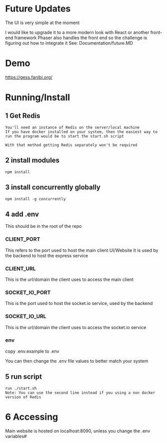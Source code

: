 
# Future Updates
The UI is very simple at the moment

I would like to upgrade it to a more modern look with React or another front-end framework
Phaser also handles the front end so the challenge is figuring out how to integrate it
See: Documentation/future.MD

# Demo
https://gess.fanibi.org/

# Running/Install

## 1 Get Redis
```
You'll need an instance of Redis on the server/local machine 
If you have docker installed on your system, then the easiest way to run the program would be to start the start.sh script

With that method getting Redis separately won't be required
```

## 2 install modules


```
npm install
```

## 3 install concurrently globally


```
npm install -g concurrently

```



## 4 add .env
This should be in the root of the repo


### CLIENT_PORT
This refers to the port used to host the main client UI/Website
It is used by the backend to host the express service

### CLIENT_URL
This is the url/domain the client uses to access the main client

### SOCKET_IO_PORT
This is the port used to host the socket.io service, used by the backend


### SOCKET_IO_URL
This is the url/domain the client uses to access the socket.io service

### env
copy .env.example to .env

You can then change the .env file values to better match your system

## 5 run script 
```
run ./start.sh
Note: You can use the second line instead if you using a non docker version of Redis

```


# 6 Accessing 

Main website is hosted on localhost:8090, unless you change the .env variables#
